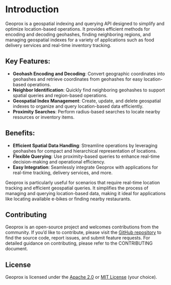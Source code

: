 # Introduction

Geoprox is a geospatial indexing and querying API designed to simplify and optimize location-based operations. It provides efficient methods for encoding and decoding geohashes, finding neighboring regions, and managing geospatial indexes for a variety of applications such as food delivery services and real-time inventory tracking.

## Key Features:

- **Geohash Encoding and Decoding**: Convert geographic coordinates into geohashes and retrieve coordinates from geohashes for easy location-based operations.
- **Neighbor Identification**: Quickly find neighboring geohashes to support spatial queries and region-based operations.
- **Geospatial Index Management**: Create, update, and delete geospatial indexes to organize and query location-based data efficiently.
- **Proximity Searches**: Perform radius-based searches to locate nearby resources or inventory items.

## Benefits:

- **Efficient Spatial Data Handling**: Streamline operations by leveraging geohashes for compact and hierarchical representation of locations.
- **Flexible Querying**: Use proximity-based queries to enhance real-time decision-making and operational efficiency.
- **Easy Integration**: Seamlessly integrate Geoprox with applications for real-time tracking, delivery services, and more.

Geoprox is particularly useful for scenarios that require real-time location tracking and efficient geospatial queries. It simplifies the process of managing and querying location-based data, making it ideal for applications like locating available e-bikes or finding nearby restaurants.

## Contributing

Geoprox is an open-source project and welcomes contributions from the community. If you’d like to contribute, please visit the [GitHub repository](https://github.com/ezrasingh/geoprox/) to find the source code, report issues, and submit feature requests. For detailed guidance on contributing, please refer to the CONTRIBUTING document.

## License

Geoprox is licensed under the [Apache 2.0](https://github.com/ezrasingh/geoprox/blob/main/LICENSE-APACHE) or [MIT License](https://github.com/ezrasingh/geoprox/blob/main/LICENSE-MIT) (your choice).
